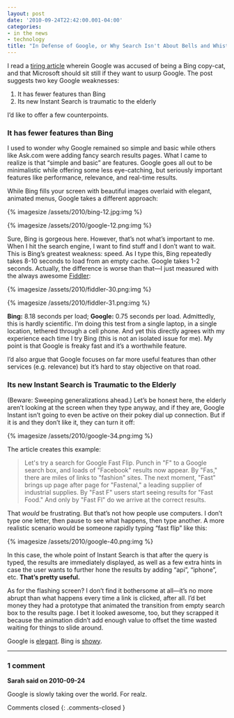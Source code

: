 ```yaml
---
layout: post
date: '2010-09-24T22:42:00.001-04:00'
categories:
- in the news
- technology
title: "In Defense of Google, or Why Search Isn't About Bells and Whistles"
---
```


I read a [tiring article](http://www.fastcompany.com/1687702/how-microsoft-bing-should-respond-to-google-instant-search) wherein Google was accused of being a Bing copy-cat, and that Microsoft should sit still if they want to usurp Google. The post suggests two key Google weaknesses:  

  1. It has fewer features than Bing
  2. Its new Instant Search is traumatic to the elderly

I’d like to offer a few counterpoints.

### It has fewer features than Bing

I used to wonder why Google remained so simple and basic while others like Ask.com were adding fancy search results pages. What I came to realize is that “simple and basic” are features. Google goes all out to be minimalistic while offering some less eye-catching, but seriously important features like performance, relevance, and real-time results.

While Bing fills your screen with beautiful images overlaid with elegant, animated menus, Google takes a different approach:  

{% imagesize /assets/2010/bing-12.jpg:img %}

{% imagesize /assets/2010/google-12.png:img %}

Sure, Bing is gorgeous here. However, that’s not what’s important to me. When I hit the search engine, I want to find stuff and I don’t want to wait. This is Bing’s greatest weakness: speed. As I type this, Bing repeatedly takes 8-10 seconds to load from an empty cache. Google takes 1-2 seconds. Actually, the difference is worse than that—I just measured with the always awesome [Fiddler](http://www.fiddler2.com/fiddler2/):  

{% imagesize /assets/2010/fiddler-30.png:img %}

{% imagesize /assets/2010/fiddler-31.png:img %}

**Bing:** 8.18 seconds per load; **Google:** 0.75 seconds per load. Admittedly, this is hardly scientific. I’m doing this test from a single laptop, in a single location, tethered through a cell phone. And yet this directly agrees with my experience each time I try Bing (this is not an isolated issue for me). My point is that Google is freaky fast and it’s a worthwhile feature.

I’d also argue that Google focuses on far more useful features than other services (e.g. relevance) but it’s hard to stay objective on that road.

### Its new Instant Search is Traumatic to the Elderly 

(Beware: Sweeping generalizations ahead.) Let’s be honest here, the elderly aren’t looking at the screen when they type anyway, and if they are, Google Instant isn’t going to even be active on their pokey dial up connection. But if it is and they don’t like it, they can turn it off:

{% imagesize /assets/2010/google-34.png:img %}

The article creates this example:

> Let's try a search for Google Fast Flip. Punch in "F" to a Google search box, and loads of "Facebook" results now appear. By "Fas," there are miles of links to "fashion" sites. The next moment, "Fast" brings up page after page for "Fastenal," a leading supplier of industrial supplies. By "Fast F" users start seeing results for "Fast Food." And only by "Fast Fl" do we arrive at the correct results.

That *would* be frustrating. But that’s not how people use computers. I don’t type one letter, then pause to see what happens, then type another. A more realistic scenario would be someone rapidly typing “fast flip” like this:

{% imagesize /assets/2010/google-40.png:img %}

In this case, the whole point of Instant Search is that after the query is typed, the results are immediately displayed, as well as a few extra hints in case the user wants to further hone the results by adding “api”, “iphone”, etc. **That’s pretty useful.**

As for the flashing screen? I don’t find it bothersome at all—it’s no more abrupt than what happens every time a link is clicked, after all. I’d bet money they had a prototype that animated the transition from empty search box to the results page. I bet it looked awesome, too, but they scrapped it because the animation didn’t add enough value to offset the time wasted waiting for things to slide around.

Google is [elegant](http://en.wikipedia.org/wiki/Elegance). Bing is [showy](http://en.wiktionary.org/wiki/showy).

---

### 1 comment

**Sarah said on 2010-09-24**

Google is slowly taking over the world.  For realz.

Comments closed
{: .comments-closed }